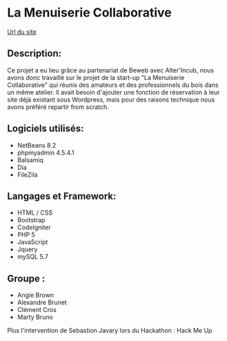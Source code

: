 # La Menuiserie Collaborative

[Url du site](http://menuiserieco.fr/beta/)

## Description:  

Ce projet a eu lieu grâce au partenariat de Beweb avec Alter'Incub, nous avons donc travaillé sur le projet de la start-up "La Menuiserie Collaborative" qui réunis des amateurs et des professionnels du bois dans un même atelier.
Il avait besoin d'ajouter une fonction de réservation à leur site déjà existant sous Wordpress, mais pour des raisons technique nous avons préféré repartir from scratch.


## Logiciels utilisés:  

- NetBeans 8.2
- phpmyadmin 4.5.4.1
- Balsamiq
- Dia
- FileZila

## Langages et Framework:

- HTML / CSS
- Bootstrap
- CodeIgniter
- PHP 5
- JavaScript
- Jquery
- mySQL 5.7

## Groupe :  

- Angie Brown
- Alexandre Brunet
- Clément Cros
- Marty Bruno

Plus l'intervention de Sebastion Javary lors du Hackathon : Hack Me Up



